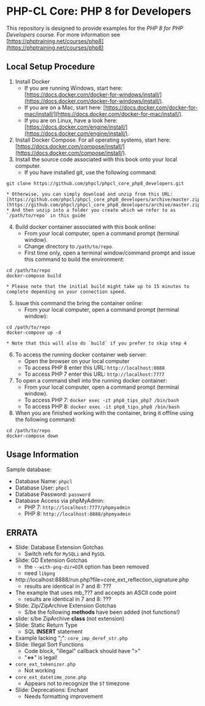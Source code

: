 # PHP-CL Core: PHP 8 for Developers
This repository is designed to provide examples for the _PHP 8 for PHP Developers_ course.
For more information see [https://phptraining.net/courses/php8](https://phptraining.net/courses/php8)

## Local Setup Procedure
1. Install Docker
    * If you are running Windows, start here: [https://docs.docker.com/docker-for-windows/install/](https://docs.docker.com/docker-for-windows/install/).
    * If you are on a Mac, start here: [https://docs.docker.com/docker-for-mac/install/](https://docs.docker.com/docker-for-mac/install/).
    * If you are on Linux, have a look here: [https://docs.docker.com/engine/install/](https://docs.docker.com/engine/install/).
2. Install Docker Compose.  For all operating systems, start here: [https://docs.docker.com/compose/install/](https://docs.docker.com/compose/install/).
3. Install the source code associated with this book onto your local computer.
    * If you have installed git, use the following command:
```
git clone https://github.com/phpcl/phpcl_core_php8_developers.git
```
    * Otherwise, you can simply download and unzip from this URL: [https://github.com/phpcl/phpcl_core_php8_developers/archive/master.zip](https://github.com/phpcl/phpcl_core_php8_developers/archive/master.zip)
    * And then unzip into a folder you create which we refer to as `/path/to/repo` in this guide
4. Build docker container associated with this book online:
    * From your local computer, open a command prompt (terminal window).
    * Change directory to `/path/to/repo`.
    * First time only, open a terminal window/command prompt and issue this command to build  the environment:
```
cd /path/to/repo
docker-compose build
```
    * Please note that the initial build might take up to 15 minutes to complete depending on your connection speed.
5. Issue this command the bring the container online:
    * From your local computer, open a command prompt (terminal window):
```
cd /path/to/repo
docker-compose up -d
```
    * Note that this will also do `build` if you prefer to skip step 4
6. To access the running docker container web server:
    * Open the browser on your local computer
    * To access PHP 8 enter this URL: `http://localhost:8888`
    * To access PHP 7 enter this URL: `http://localhost:7777`
7. To open a command shell into the running docker container:
    * From your local computer, open a command prompt (terminal window).
    * To access PHP 7: `docker exec -it php8_tips_php7 /bin/bash`
    * To access PHP 8: `docker exec -it php8_tips_php8 /bin/bash`
8. When you are finished working with the container, bring it offline using the following command:
```
cd /path/to/repo
docker-compose down
```

## Usage Information
Sample database:
* Database Name: `phpcl`
* Database User: `phpcl`
* Database Password: `password`
* Database Access via phpMyAdmin:
  * PHP 7: `http://localhost:7777/phpmyadmin`
  * PHP 8: `http://localhost:8888/phpmyadmin`


## ERRATA
* Slide: Database Extension Gotchas
  * Switch refs for `MySQLi` and `PgSQL`
* Slide: GD Extension Gotchas
  * the `--with-png-dir=DIR` option has been removed
  * need `libpng`
* http://localhost:8888/run.php?file=core_ext_reflection_signature.php
  * results are identical in 7 and 8: ???
* The example that uses mb_??? and accepts an ASCII code point
  * results are identical in 7 and 8: ???
* Slide: Zip/ZipArchive Extension Gotchas
  * S/be the following **methods** have been added (not functions!)
* slide: s/be ZipArchive **class** (not extension)
* Slide: Static Return Type
  * SQL **INSERT** statement
* Example lacking ";": `core_imp_deref_str.php`
* Slide: Illegal Sort Functions
  * Code block, "illegal" callback should have ">"
  * "<=>" is legal!
* `core_ext_tokenizer.php`
  * Not working
* `core_ext_datetime_zone.php`
  * Appears not to recognize the `ST` timezone
* Slide: Deprecations: Enchant
  * Needs formatting improvement
  
